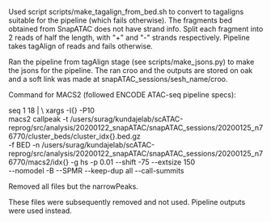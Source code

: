 Used script scripts/make_tagalign_from_bed.sh to convert to tagaligns suitable for the pipeline (which fails otherwise).
The fragments bed obtained from SnapATAC does not have strand info. Split each fragment into 2 reads of half the length,
with "+" and "-" strands respectively. Pipeline takes tagAlign of reads and fails otherwise.

Ran the pipeline from tagAlign stage (see scripts/make_jsons.py) to make the jsons for the pipeline. The ran croo and the outputs are stored on oak and a soft link was made at snapATAC_sessions/sesh_name/croo.


Command for MACS2 (followed ENCODE ATAC-seq pipeline specs):

seq 1 18 | \ xargs -I{} -P10 \
macs2 callpeak -t /users/surag/kundajelab/scATAC-reprog/src/analysis/20200122_snapATAC/snapATAC_sessions/20200125_n76770/cluster_beds/cluster_idx{}.bed.gz \
-f BED -n /users/surag/kundajelab/scATAC-reprog/src/analysis/20200122_snapATAC/snapATAC_sessions/20200125_n76770/macs2/idx{} -g hs -p 0.01 --shift -75 --extsize 150 \
--nomodel -B --SPMR --keep-dup all --call-summits

Removed all files but the narrowPeaks.

These files were subsequently removed and not used. Pipeline outputs were used instead.
